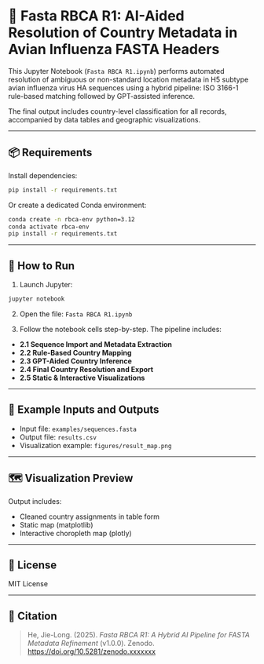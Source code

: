 # 🧬 Fasta RBCA R1: AI-Aided Resolution of Country Metadata in Avian Influenza FASTA Headers

This Jupyter Notebook (`Fasta RBCA R1.ipynb`) performs automated resolution of ambiguous or non-standard location metadata in H5 subtype avian influenza virus HA sequences using a hybrid pipeline: ISO 3166-1 rule-based matching followed by GPT-assisted inference.

The final output includes country-level classification for all records, accompanied by data tables and geographic visualizations.

---

## 📦 Requirements

Install dependencies:

```bash
pip install -r requirements.txt
```

Or create a dedicated Conda environment:

```bash
conda create -n rbca-env python=3.12
conda activate rbca-env
pip install -r requirements.txt
```

---

## 🚀 How to Run

1. Launch Jupyter:

```bash
jupyter notebook
```

2. Open the file: `Fasta RBCA R1.ipynb`

3. Follow the notebook cells step-by-step. The pipeline includes:

- **2.1 Sequence Import and Metadata Extraction**
- **2.2 Rule-Based Country Mapping**
- **2.3 GPT-Aided Country Inference**
- **2.4 Final Country Resolution and Export**
- **2.5 Static & Interactive Visualizations**

---

## 🧪 Example Inputs and Outputs

- Input file: `examples/sequences.fasta`
- Output file: `results.csv`  
- Visualization example: `figures/result_map.png`

---

## 🗺️ Visualization Preview

Output includes:

- Cleaned country assignments in table form
- Static map (matplotlib)
- Interactive choropleth map (plotly)

---

## 📜 License

MIT License

---

## 📌 Citation

> He, Jie-Long. (2025). *Fasta RBCA R1: A Hybrid AI Pipeline for FASTA Metadata Refinement* (v1.0.0). Zenodo. https://doi.org/10.5281/zenodo.xxxxxxx
